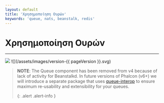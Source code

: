 ```yaml
---
layout: default
title: 'Χρησημοποίηση Ουρών'
keywords: 'queue, nats, beanstalk, redis'
---
```


# Χρησημοποίηση Ουρών
- - -
![](/assets/images/document-status-stable-success.svg) ![](/assets/images/version-{{ pageVersion }}.svg)

> **NOTE**: The Queue component has been removed from v4 because of lack of activity for Beanstalkd. In future versions of Phalcon (v6+) we will introduce a separate package that uses [queue-interop](https://github.com/queue-interop) to ensure maximum re-usability and extensibility for your queues. 
> 
> {: .alert .alert-info }
